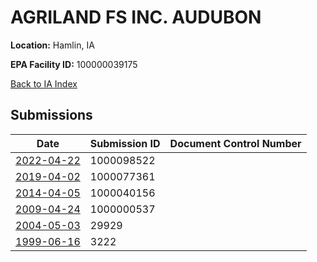 # AGRILAND FS INC.   AUDUBON

**Location:** Hamlin, IA

**EPA Facility ID:** 100000039175

[Back to IA Index](../../index.md)

## Submissions

| Date | Submission ID | Document Control Number |
|------|--------------|-------------------------|
| [2022-04-22](submissions/1000098522.md) | 1000098522 |  |
| [2019-04-02](submissions/1000077361.md) | 1000077361 |  |
| [2014-04-05](submissions/1000040156.md) | 1000040156 |  |
| [2009-04-24](submissions/1000000537.md) | 1000000537 |  |
| [2004-05-03](submissions/29929.md) | 29929 |  |
| [1999-06-16](submissions/3222.md) | 3222 |  |
